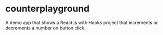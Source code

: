 # counterplayground
A demo app that shows a React.js with Hooks project that increments or decrements a number on button click.

